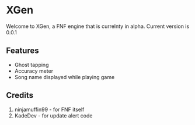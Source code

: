 # XGen
Welcome to XGen, a FNF engine that is currelnty in alpha. Current version is 0.0.1

## Features
- Ghost tapping
- Accuracy meter
- Song name displayed while playing game

## Credits
1. ninjamuffin99 - for FNF itself
2. KadeDev - for update alert code
